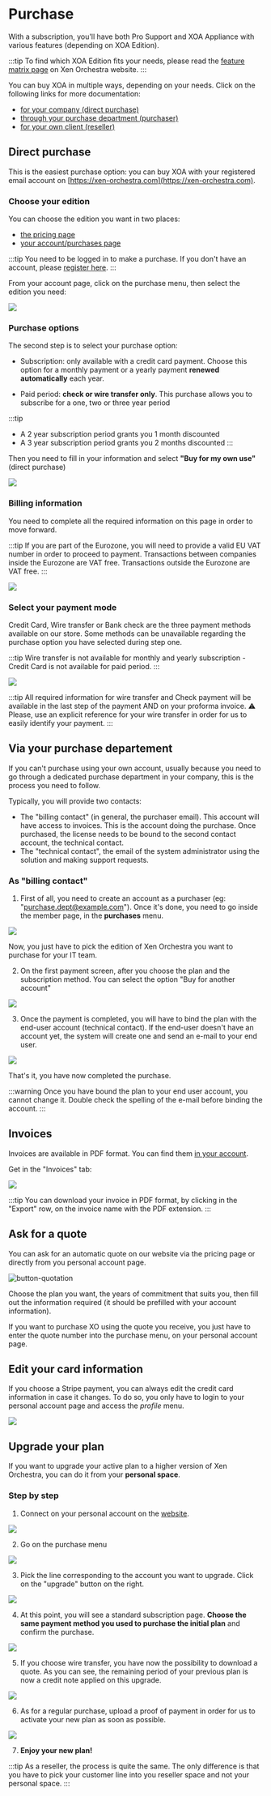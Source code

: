 # Purchase

With a subscription, you'll have both Pro Support and XOA Appliance with various features (depending on XOA Edition).

:::tip
To find which XOA Edition fits your needs, please read the [feature matrix page](https://xen-orchestra.com/#!/featuresmatrix) on Xen Orchestra website.
:::

You can buy XOA in multiple ways, depending on your needs. Click on the following links for more documentation:

- [for your company (direct purchase)](purchase.md#direct-purchase)
- [through your purchase department (purchaser)](purchase.md#via-your-purchase-departement)
- [for your own client (reseller)](https://vates.tech/blog/empowering-partnerships-an-inside-look-at-vates-new-partner-program/)

## Direct purchase

This is the easiest purchase option: you can buy XOA with your registered email account on [https://xen-orchestra.com](https://xen-orchestra.com).

### Choose your edition

You can choose the edition you want in two places:

- [the pricing page](https://vates.tech/pricing-and-support/)
- [your account/purchases page](https://xen-orchestra.com/#!/purchases)

:::tip
You need to be logged in to make a purchase. If you don't have an account, please [register here](https://xen-orchestra.com/#!/signup).
:::

From your account page, click on the purchase menu, then select the edition you need:

![](./assets/directpurchase.png)

### Purchase options

The second step is to select your purchase option:

- Subscription: only available with a credit card payment. Choose this option for a monthly payment or a yearly payment **renewed automatically** each year.

- Paid period: **check or wire transfer only**. This purchase allows you to subscribe for a one, two or three year period

:::tip

- A 2 year subscription period grants you 1 month discounted
- A 3 year subscription period grants you 2 months discounted
  :::

Then you need to fill in your information and select **"Buy for my own use"** (direct purchase)

![](./assets/member_purchase_2.png)

### Billing information

You need to complete all the required information on this page in order to move forward.

:::tip
If you are part of the Eurozone, you will need to provide a valid EU VAT number in order to proceed to payment. Transactions between companies inside the Eurozone are VAT free.
Transactions outside the Eurozone are VAT free.
:::

![](./assets/billing_info.png)

### Select your payment mode

Credit Card, Wire transfer or Bank check are the three payment methods available on our store. Some methods can be unavailable regarding the purchase option you have selected during step one.

:::tip
Wire transfer is not available for monthly and yearly subscription - Credit Card is not available for paid period.
:::

![](./assets/payment_mode.png)

:::tip
All required information for wire transfer and Check payment will be available in the last step of the payment AND on your proforma invoice.
:warning: Please, use an explicit reference for your wire transfer in order for us to easily identify your payment.
:::

## Via your purchase departement

If you can't purchase using your own account, usually because you need to go through a dedicated purchase department in your company, this is the process you need to follow.

Typically, you will provide two contacts:

- The "billing contact" (in general, the purchaser email). This account will have access to invoices. This is the account doing the purchase. Once purchased, the license needs to be bound to the second contact account, the technical contact.
- The "technical contact", the email of the system administrator using the solution and making support requests.

### As "billing contact"

1. First of all, you need to create an account as a purchaser (eg: "purchase.dept@example.com"). Once it's done, you need to go inside the member page, in the **purchases** menu.

![](./assets/purchase-menu.jpg)

Now, you just have to pick the edition of Xen Orchestra you want to purchase for your IT team.

2. On the first payment screen, after you choose the plan and the subscription method. You can select the option "Buy for another account"

![](./assets/member_purchase_2.png)

3. Once the payment is completed, you will have to bind the plan with the end-user account (technical contact). If the end-user doesn't have an account yet, the system will create one and send an e-mail to your end user.

![](./assets/bind-process.png)

That's it, you have now completed the purchase.

:::warning
Once you have bound the plan to your end user account, you cannot change it. Double check the spelling of the e-mail before binding the account.
:::

## Invoices

Invoices are available in PDF format. You can find them [in your account](https://xen-orchestra.com/#!/member).

Get in the "Invoices" tab:

![](./assets/invoices.png)

:::tip
You can download your invoice in PDF format, by clicking in the "Export" row, on the invoice name with the PDF extension.
:::

## Ask for a quote

You can ask for an automatic quote on our website via the pricing page or directly from you personal account page.

![button-quotation](./assets/quotation.png)

Choose the plan you want, the years of commitment that suits you, then fill out the information required (it should be prefilled with your account information).

If you want to purchase XO using the quote you receive, you just have to enter the quote number into the purchase menu, on your personal account page.

## Edit your card information

If you choose a Stripe payment, you can always edit the credit card information in case it changes. To do so, you only have to login to your personal account page and access the _profile_ menu.

![](./assets/updatecreditcard.png)

## Upgrade your plan

If you want to upgrade your active plan to a higher version of Xen Orchestra, you can do it from your **personal space**.

### Step by step

1. Connect on your personal account on the [website](https://xen-orchestra.com/#!/login?source=member.index).

![](./assets/upgradestep1.png)

2. Go on the purchase menu

![](./assets/upgradestep2.png)

3. Pick the line corresponding to the account you want to upgrade. Click on the "upgrade" button on the right.

![](./assets/upgradestep3.png)

4. At this point, you will see a standard subscription page. **Choose the same payment method you used to purchase the initial plan** and confirm the purchase.

![](./assets/upgradestep4.png)

5. If you choose wire transfer, you have now the possibility to download a quote. As you can see, the remaining period of your previous plan is now a credit note applied on this upgrade.

![](./assets/upgradestep5.png)

6. As for a regular purchase, upload a proof of payment in order for us to activate your new plan as soon as possible.

![](./assets/upgradestep6.png)

7. **Enjoy your new plan!**

:::tip
As a reseller, the process is quite the same. The only difference is that you have to pick your customer line into you reseller space and not your personal space.
:::

